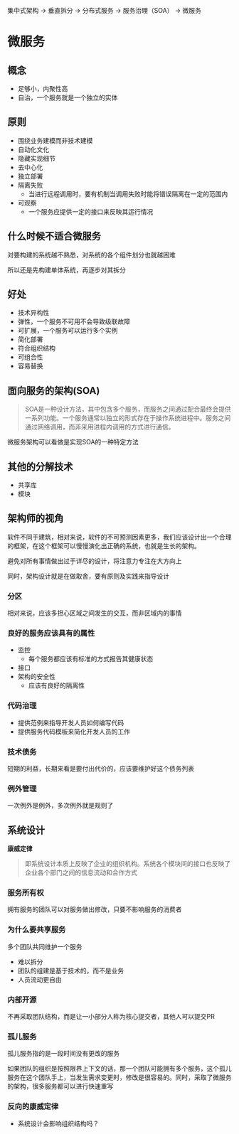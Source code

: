 集中式架构 -> 垂直拆分 -> 分布式服务 -> 服务治理（SOA） -> 微服务

# 微服务

## 概念

- 足够小，内聚性高
- 自治，一个服务就是一个独立的实体

## 原则

- 围绕业务建模而非技术建模
- 自动化文化
- 隐藏实现细节
- 去中心化
- 独立部署
- 隔离失败
  - 当进行远程调用时，要有机制当调用失败时能将错误隔离在一定的范围内
- 可观察
  - 一个服务应提供一定的接口来反映其运行情况

## 什么时候不适合微服务

对要构建的系统越不熟悉，对系统的各个组件划分也就越困难

所以还是先构建单体系统，再逐步对其拆分

## 好处

- 技术异构性
- 弹性，一个服务不可用不会导致级联故障
- 可扩展，一个服务可以运行多个实例
- 简化部署
- 符合组织结构
- 可组合性
- 容易替换

## 面向服务的架构(SOA)

>SOA是一种设计方法，其中包含多个服务，而服务之间通过配合最终会提供一系列功能。一个服务通常以独立的形式存在于操作系统进程中。服务之间通过网络调用，而非采用进程内调用的方式进行通信。

微服务架构可以看做是实现SOA的一种特定方法

## 其他的分解技术

- 共享库
- 模块

## 架构师的视角

软件不同于建筑，相对来说，软件的不可预测因素更多，我们应该设计出一个合理的框架，在这个框架可以慢慢演化出正确的系统，也就是生长的架构。

避免对所有事情做出过于详尽的设计，将注意力专注在大方向上

同时，架构设计就是在做取舍，要有原则及实践来指导设计

### 分区

相对来说，应该多担心区域之间发生的交互，而非区域内的事情

### 良好的服务应该具有的属性

- 监控
  - 每个服务都应该有标准的方式报告其健康状态
- 接口
- 架构的安全性
  - 应该有良好的隔离性

### 代码治理

- 提供范例来指导开发人员如何编写代码
- 提供服务代码模板来简化开发人员的工作

### 技术债务

短期的利益，长期来看是要付出代价的，应该要维护好这个债务列表

### 例外管理

一次例外是例外，多次例外就是规则了

## 系统设计

**康威定律**

>即系统设计本质上反映了企业的组织机构。系统各个模块间的接口也反映了企业各个部门之间的信息流动和合作方式

### 服务所有权

拥有服务的团队可以对服务做出修改，只要不影响服务的消费者

### 为什么要共享服务

多个团队共同维护一个服务

- 难以拆分
- 团队的组建是基于技术的，而不是业务
- 人员流动更自由

### 内部开源

不再采取团队结构，而是让一小部分人称为核心提交者，其他人可以提交PR

### 孤儿服务

孤儿服务指的是一段时间没有更改的服务

如果团队的组织是按照限界上下文的话，那一个团队可能拥有多个服务，这个孤儿服务在这个团队手上，当发生需求变更时，修改是很容易的。同时，采取了微服务的架构，很多服务都可以进行快速重写

### 反向的康威定律

- 系统设计会影响组织结构吗？
